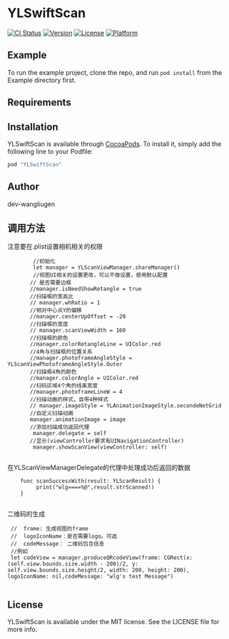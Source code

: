 # YLSwiftScan

[![CI Status](http://img.shields.io/travis/dev-wangliugen/YLSwiftScan.svg?style=flat)](https://travis-ci.org/dev-wangliugen/YLSwiftScan)
[![Version](https://img.shields.io/cocoapods/v/YLSwiftScan.svg?style=flat)](http://cocoapods.org/pods/YLSwiftScan)
[![License](https://img.shields.io/cocoapods/l/YLSwiftScan.svg?style=flat)](http://cocoapods.org/pods/YLSwiftScan)
[![Platform](https://img.shields.io/cocoapods/p/YLSwiftScan.svg?style=flat)](http://cocoapods.org/pods/YLSwiftScan)

## Example

To run the example project, clone the repo, and run `pod install` from the Example directory first.

## Requirements

## Installation

YLSwiftScan is available through [CocoaPods](http://cocoapods.org). To install
it, simply add the following line to your Podfile:

```ruby
pod "YLSwiftScan"
```

## Author

dev-wangliugen

## 调用方法

注意要在.plist设置相机相关的权限

```
        //初始化
        let manager = YLScanViewManager.shareManager()
        //视图UI相关的设置更改，可以不做设置，使用默认配置
       // 是否需要边框
       //manager.isNeedShowRetangle = true
       //扫描框的宽高比
       // manager.whRatio = 1
       //相对中心点Y的偏移
       //manager.centerUpOffset = -20
       //扫描框的宽度
       // manager.scanViewWidth = 160
       //扫描框的颜色
       //manager.colorRetangleLine = UIColor.red
       //4角与扫描框的位置关系
       //manager.photoframeAngleStyle = YLScanViewPhotoframeAngleStyle.Outer
       //扫描框4角的颜色
       //manager.colorAngle = UIColor.red
       //扫码区域4个角的线条宽度
       //manager.photoframeLineW = 4
       //扫描动画的样式，自带4种样式
       // manager.imageStyle = YLAnimationImageStyle.secondeNetGrid
       //自定义扫描动画
       manager.animationImage = image
       //添加扫描成功返回代理
        manager.delegate = self
       //显示(viewController要求有UINavigationController)
        manager.showScanView(viewController: self) 
        
```
在YLScanViewManagerDelegate的代理中处理成功后返回的数据

```
    func scanSuccessWith(result: YLScanResult) {
         print("wlg====%@",result.strScanned!)
    }
    
```

二维码的生成

```
 //  frame: 生成视图的frame
 //  logoIconName：是否需要logo。可选
 //  codeMessage： 二维码包含信息
 //例如
 let codeView = manager.produceQRcodeView(frame: CGRect(x: (self.view.bounds.size.width - 200)/2, y: self.view.bounds.size.height/2, width: 200, height: 200), logoIconName: nil,codeMessage: "wlg's test Message")
 
```

## License

YLSwiftScan is available under the MIT license. See the LICENSE file for more info.
